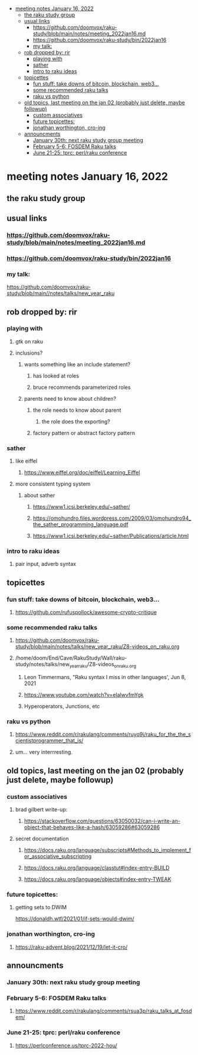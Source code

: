 - [meeting notes January 16, 2022](#org53a23c3)
  - [the raku study group](#orgd9d923d)
  - [usual links](#org6ad0ed6)
    - [<https://github.com/doomvox/raku-study/blob/main/notes/meeting_2022jan16.md>](#org2f9d459)
    - [<https://github.com/doomvox/raku-study/bin/2022jan16>](#org2d4f2f9)
    - [my talk:](#orgd45c608)
  - [rob dropped by: rir](#org0f3c124)
    - [playing with](#org2a8d340)
    - [sather](#orgae2e254)
    - [intro to raku ideas](#org49f1b51)
  - [topicettes](#org3d955a1)
    - [fun stuff: take downs of bitcoin, blockchain, web3&#x2026;](#orge088a42)
    - [some recommended raku talks](#org1b237af)
    - [raku vs python](#org3c9d1c9)
  - [old topics, last meeting on the jan 02 (probably just delete, maybe followup)](#orgd1b7c4e)
    - [custom associatives](#org75cdf0e)
    - [future topicettes:](#org8752d63)
    - [jonathan worthington, cro-ing](#org4d38ffe)
  - [announcments](#orgaf714cf)
    - [January 30th: next raku study group meeting](#org359462b)
    - [February 5-6: FOSDEM Raku talks](#orgd062d15)
    - [June 21-25: tprc: perl/raku conference](#org010bd34)


<a id="org53a23c3"></a>

# meeting notes January 16, 2022


<a id="orgd9d923d"></a>

## the raku study group


<a id="org6ad0ed6"></a>

## usual links


<a id="org2f9d459"></a>

### <https://github.com/doomvox/raku-study/blob/main/notes/meeting_2022jan16.md>


<a id="org2d4f2f9"></a>

### <https://github.com/doomvox/raku-study/bin/2022jan16>


<a id="orgd45c608"></a>

### my talk:

<https://github.com/doomvox/raku-study/blob/main//notes/talks/new_year_raku>


<a id="org0f3c124"></a>

## rob dropped by: rir


<a id="org2a8d340"></a>

### playing with

1.  gtk on raku

2.  inclusions?

    1.  wants something like an include statement?
    
        1.  has looked at roles
        
        2.  bruce recommends parameterized roles
    
    2.  parents need to know about children?
    
        1.  the role needs to know about parent
        
            1.  the role does the exporting?
        
        2.  factory pattern or abstract factory pattern


<a id="orgae2e254"></a>

### sather

1.  like eiffel

    1.  <https://www.eiffel.org/doc/eiffel/Learning_Eiffel>

2.  more consistent typing system

    1.  about sather
    
        1.  <https://www1.icsi.berkeley.edu/~sather/>
        
        2.  <https://omohundro.files.wordpress.com/2009/03/omohundro94_the_sather_programming_language.pdf>
        
        3.  <https://www1.icsi.berkeley.edu/~sather/Publications/article.html>


<a id="org49f1b51"></a>

### intro to raku ideas

1.  pair input, adverb syntax


<a id="org3d955a1"></a>

## topicettes


<a id="orge088a42"></a>

### fun stuff: take downs of bitcoin, blockchain, web3&#x2026;

1.  <https://github.com/rufuspollock/awesome-crypto-critique>


<a id="org1b237af"></a>

### some recommended raku talks

1.  <https://github.com/doomvox/raku-study/blob/main/notes/talks/new_year_raku/Z8-videos_on_raku.org>

2.  /home/doom/End/Cave/RakuStudy/Wall/raku-study/notes/talks/new<sub>year</sub><sub>raku</sub>/Z8-videos<sub>on</sub><sub>raku.org</sub>

    1.  Leon Timmermans, "Raku syntax I miss in other languages', Jun 8, 2021
    
    2.  <https://www.youtube.com/watch?v=elalwvfmYgk>
    
    3.  Hyperoperators, Junctions, etc


<a id="org3c9d1c9"></a>

### raku vs python

1.  <https://www.reddit.com/r/rakulang/comments/ruyo9j/raku_for_the_the_scientistprogrammer_that_is/>

2.  um&#x2026; very interrresting.


<a id="orgd1b7c4e"></a>

## old topics, last meeting on the jan 02 (probably just delete, maybe followup)


<a id="org75cdf0e"></a>

### custom associatives

1.  brad gilbert write-up:

    1.  <https://stackoverflow.com/questions/63050032/can-i-write-an-object-that-behaves-like-a-hash/63059286#63059286>

2.  secret documentation

    1.  <https://docs.raku.org/language/subscripts#Methods_to_implement_for_associative_subscripting>
    
    2.  <https://docs.raku.org/language/classtut#index-entry-BUILD>
    
    3.  <https://docs.raku.org/language/objects#index-entry-TWEAK>


<a id="org8752d63"></a>

### future topicettes:

1.  getting sets to DWIM

    <https://donaldh.wtf/2021/01/if-sets-would-dwim/>


<a id="org4d38ffe"></a>

### jonathan worthington, cro-ing

1.  <https://raku-advent.blog/2021/12/19/let-it-cro/>


<a id="orgaf714cf"></a>

## announcments


<a id="org359462b"></a>

### January 30th: next raku study group meeting


<a id="orgd062d15"></a>

### February 5-6: FOSDEM Raku talks

1.  <https://www.reddit.com/r/rakulang/comments/rsua3p/raku_talks_at_fosdem/>


<a id="org010bd34"></a>

### June 21-25: tprc: perl/raku conference

1.  <https://perlconference.us/tprc-2022-hou/>
